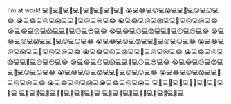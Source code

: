 I'm at work!
💻👿💻😖💻😒💻😂💻👿💻😖💻😒💻😂
😭💻😂💻😖💻😱💻💻👿💻😖💻😒💻😂
😭💻😂💻😖💻😱💻💻👿💻😖💻😒💻😂
😭💻😂💻😖💻😱💻💻👿💻😖💻😒💻😂
😭💻😂💻😖💻😱💻💻👿💻😖💻😒💻😂
😭💻😂💻😖💻😱💻💻👿💻😖💻😒💻😂
😭💻😂💻😖💻😱💻💻👿💻😖💻😒💻😂
😭💻😂💻😖💻😱💻💻👿💻😖💻😒💻😂
😭💻😂💻😖💻😱💻💻👿💻😖💻😒💻😂
😭💻😂💻😖💻😱💻💻👿💻😖💻😒💻😂
😭💻😂💻😖💻😱💻💻👿💻😖💻😒💻😂
😭💻😂💻😖💻😱💻💻👿💻😖💻😒💻😂
😭💻😂💻😖💻😱💻💻👿💻😖💻😒💻😂
😭💻😂💻😖💻😱💻💻👿💻😖💻😒💻😂
😭💻😂💻😖💻😱💻💻👿💻😖💻😒💻😂
😭💻😂💻😖💻😱💻😭💻😂💻😖💻😱💻
💻👿💻😖💻😒💻😂😭💻😂💻😖💻😱💻
💻👿💻😖💻😒💻😂😭💻😂💻😖💻😱💻
💻👿💻😖💻😒💻😂😭💻😂💻😖💻😱💻
